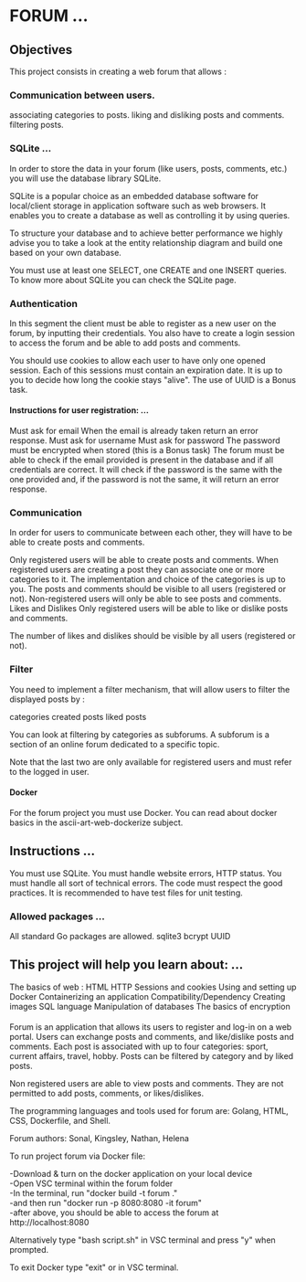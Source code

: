 # FORUM ...

## Objectives
This project consists in creating a web forum that allows :

### Communication between users.
associating categories to posts.
liking and disliking posts and comments.
filtering posts.

### SQLite ...
In order to store the data in your forum (like users, posts, comments, etc.) you will use the database library SQLite.

SQLite is a popular choice as an embedded database software for local/client storage in application software such as web browsers. It enables you to create a database as well as controlling it by using queries.

To structure your database and to achieve better performance we highly advise you to take a look at the entity relationship diagram and build one based on your own database.

You must use at least one SELECT, one CREATE and one INSERT queries.
To know more about SQLite you can check the SQLite page.

### Authentication
In this segment the client must be able to register as a new user on the forum, by inputting their credentials. You also have to create a login session to access the forum and be able to add posts and comments.

You should use cookies to allow each user to have only one opened session. Each of this sessions must contain an expiration date. It is up to you to decide how long the cookie stays "alive". The use of UUID is a Bonus task.

#### Instructions for user registration: ...

Must ask for email
When the email is already taken return an error response.
Must ask for username
Must ask for password
The password must be encrypted when stored (this is a Bonus task)
The forum must be able to check if the email provided is present in the database and if all credentials are correct. It will check if the password is the same with the one provided and, if the password is not the same, it will return an error response.

### Communication
In order for users to communicate between each other, they will have to be able to create posts and comments.

Only registered users will be able to create posts and comments.
When registered users are creating a post they can associate one or more categories to it.
The implementation and choice of the categories is up to you.
The posts and comments should be visible to all users (registered or not).
Non-registered users will only be able to see posts and comments.
Likes and Dislikes
Only registered users will be able to like or dislike posts and comments.

The number of likes and dislikes should be visible by all users (registered or not).

### Filter
You need to implement a filter mechanism, that will allow users to filter the displayed posts by :

categories
created posts
liked posts

You can look at filtering by categories as subforums. A subforum is a section of an online forum dedicated to a specific topic.

Note that the last two are only available for registered users and must refer to the logged in user.

#### Docker
For the forum project you must use Docker. You can read about docker basics in the ascii-art-web-dockerize subject. 

## Instructions ...
You must use SQLite.
You must handle website errors, HTTP status.
You must handle all sort of technical errors.
The code must respect the good practices.
It is recommended to have test files for unit testing.

### Allowed packages ...
All standard Go packages are allowed.
sqlite3
bcrypt
UUID

## This project will help you learn about: ...

The basics of web :
HTML
HTTP
Sessions and cookies
Using and setting up Docker
Containerizing an application
Compatibility/Dependency
Creating images
SQL language
Manipulation of databases
The basics of encryption

















####
Forum is an application that allows its users to register and log-in on a web portal.
Users can exchange posts and comments, and like/dislike posts and comments.
Each post is associated with up to four categories: sport, current affairs, travel, hobby.
Posts can be filtered by category and by liked posts.

Non registered users are able to view posts and comments. 
They are not permitted to add posts, comments, or likes/dislikes.

The programming languages and tools used for forum are:
Golang, HTML, CSS, Dockerfile, and Shell.

Forum authors:
Sonal, Kingsley, Nathan, Helena

To run project forum via Docker file:

-Download & turn on the docker application on your local device<br>
-Open VSC terminal within the forum folder<br>
-In the terminal, run "docker build -t forum ."<br>
-and then run "docker run -p 8080:8080 -it forum"<br>
-after above, you should be able to access the forum at http://localhost:8080<br>

Alternatively type "bash script.sh" in VSC terminal and press "y" when prompted.

To exit Docker type "exit" or <ctrl-D> in VSC terminal.




